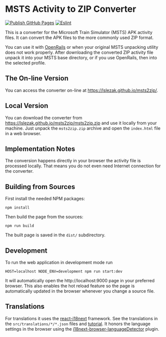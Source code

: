 # MSTS Activity to ZIP Converter

[![Publish GitHub Pages](https://github.com/lslezak/msts2zip/actions/workflows/pages.yml/badge.svg)](https://github.com/lslezak/msts2zip/actions/workflows/pages.yml)
[![Eslint](https://github.com/lslezak/msts2zip/actions/workflows/eslint.yml/badge.svg)](https://github.com/lslezak/msts2zip/actions/workflows/eslint.yml)

This is a converter for the Microsoft Train Simulator (MSTS) APK activity files.
It can convert the APK files to the more commonly used ZIP format.

You can use it with [OpenRails](http://openrails.org/)
or when your original MSTS unpacking utility does not work properly. After
downloading the converted ZIP activity file unpack it into your MSTS base
directory, or if you use OpenRails, then into the selected profile.

## The On-line Version

You can access the converter on-line at https://lslezak.github.io/msts2zip/.

## Local Version

You can download the converter from https://lslezak.github.io/msts2zip/msts2zip.zip
and use it locally from your machine. Just unpack the `msts2zip.zip` archive
and open the `index.html` file in a web browser.

## Implementation Notes

The conversion happens directly in your browser the activity file is processed
locally. That means you do not even need Internet connection for the converter.

## Building from Sources

First install the needed NPM packages:

```
npm install
```

Then build the page from the sources:

```
npm run build
```

The built page is saved in the `dist/` subdirectory.

## Development

To run the web application in development mode run

```shell
HOST=localhost NODE_ENV=development npm run start:dev
```

It will automatically open the http://localhost:9000 page in your preferred
browser. This also enables the hot reload feature so the page is automatically
updated in the browser whenever you change a source file.

## Translations

For translations it uses the [react-i18next](https://react.i18next.com/)
framework. See the translations in the `src/translations/*/*.json` files
and [tutorial](https://www.codeandweb.com/babeledit/tutorials/how-to-translate-your-react-app-with-react-i18next).
It honors the language settings in the browser using the
[i18next-browser-languageDetector](https://github.com/i18next/i18next-browser-languageDetector)
plugin.
